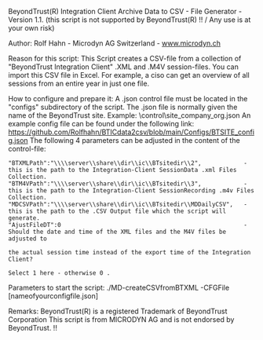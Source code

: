 BeyondTrust(R) Integration Client Archive Data to CSV - File Generator - Version 1.1.
(this script is not supported by BeyondTrust(R) !!  /  Any use is at your own risk)

Author: Rolf Hahn - Microdyn AG Switzerland - www.microdyn.ch 

Reason for this script:
 This Script creates a CSV-file from a collection of "BeyondTrust Integration Client" .XML and .M4V session-files.
 You can import this CSV file in Excel.
 For example, a ciso can get an overview of all sessions from an entire year in just one file. 

How to configure and prepare it:
 A .json control file must be located in the "configs" subdirectory of the script. 
 The .json file is normally given the name of the BeyondTrust site. Example: \control\site_company_org.json
 An example config file can be found under the following link: https://github.com/Rolfhahn/BTICdata2csv/blob/main/Configs/BTSITE_config.json
 The following 4 parameters can be adjusted in the content of the control-file:
    
    "BTXMLPath":"\\\\server\\share\\dir\\ic\\BTsitedir\\2",            - this is the path to the Integration-Client SessionData .xml Files Collection.
    "BTM4VPath":"\\\\server\\share\\dir\\ic\\BTsitedir\\3",            - this is the path to the Integration-Client SessionRecording .m4v Files Collection.
    "MDCSVPath":"\\\\server\\share\\dir\\ic\\BTsitedir\\MDDailyCSV",   - this is the path to the .CSV Output file which the script will generate. 
    "AjustFileDT":0                                                    - Should the date and time of the XML files and the M4V files be adjusted to
                                                                         the actual session time instead of the export time of the Integration Client? 
                                                                         Select 1 here - otherwise 0 .

Parameters to start the script: 
 ./MD-createCSVfromBTXML -CFGFile [nameofyourconfigfile.json]
 
Remarks:
 BeyondTrust(R) is a registered Trademark of BeyondTrust Corporation 
 This script is from MICRODYN AG and is not endorsed by BeyondTrust. !!
